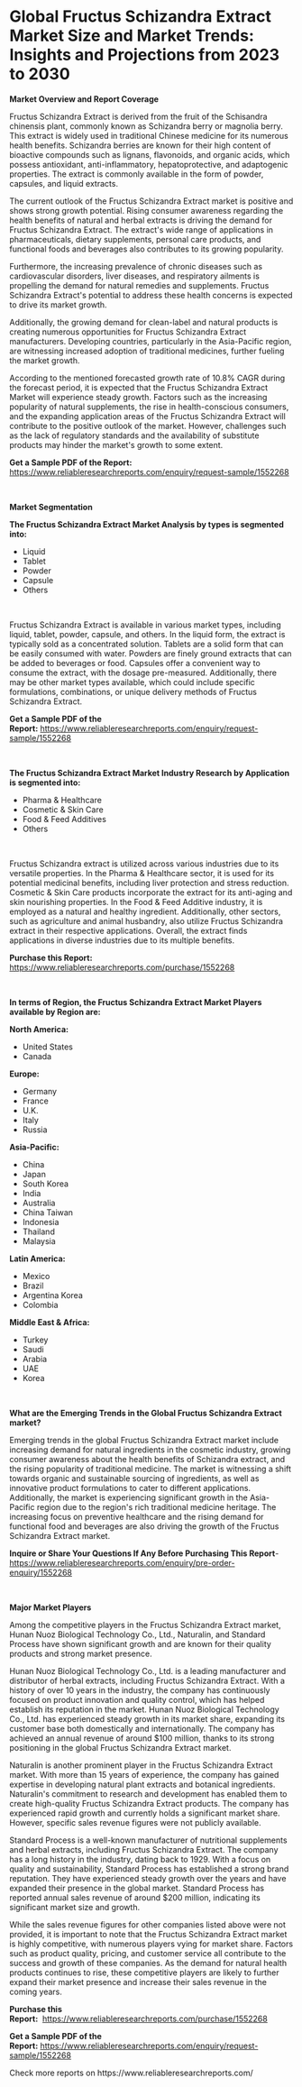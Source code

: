 <p><h1>Global Fructus Schizandra Extract Market Size and Market Trends: Insights and Projections from 2023 to 2030</h1></p><p><strong>Market Overview and Report Coverage</strong></p>
<p><p>Fructus Schizandra Extract is derived from the fruit of the Schisandra chinensis plant, commonly known as Schizandra berry or magnolia berry. This extract is widely used in traditional Chinese medicine for its numerous health benefits. Schizandra berries are known for their high content of bioactive compounds such as lignans, flavonoids, and organic acids, which possess antioxidant, anti-inflammatory, hepatoprotective, and adaptogenic properties. The extract is commonly available in the form of powder, capsules, and liquid extracts.</p><p>The current outlook of the Fructus Schizandra Extract market is positive and shows strong growth potential. Rising consumer awareness regarding the health benefits of natural and herbal extracts is driving the demand for Fructus Schizandra Extract. The extract's wide range of applications in pharmaceuticals, dietary supplements, personal care products, and functional foods and beverages also contributes to its growing popularity.</p><p>Furthermore, the increasing prevalence of chronic diseases such as cardiovascular disorders, liver diseases, and respiratory ailments is propelling the demand for natural remedies and supplements. Fructus Schizandra Extract's potential to address these health concerns is expected to drive its market growth.</p><p>Additionally, the growing demand for clean-label and natural products is creating numerous opportunities for Fructus Schizandra Extract manufacturers. Developing countries, particularly in the Asia-Pacific region, are witnessing increased adoption of traditional medicines, further fueling the market growth.</p><p>According to the mentioned forecasted growth rate of 10.8% CAGR during the forecast period, it is expected that the Fructus Schizandra Extract Market will experience steady growth. Factors such as the increasing popularity of natural supplements, the rise in health-conscious consumers, and the expanding application areas of the Fructus Schizandra Extract will contribute to the positive outlook of the market. However, challenges such as the lack of regulatory standards and the availability of substitute products may hinder the market's growth to some extent.</p></p>
<p><strong>Get a Sample PDF of the Report:</strong> <a href="https://www.reliableresearchreports.com/enquiry/request-sample/1552268">https://www.reliableresearchreports.com/enquiry/request-sample/1552268</a></p>
<p>&nbsp;</p>
<p><strong>Market Segmentation</strong></p>
<p><strong>The Fructus Schizandra Extract Market Analysis by types is segmented into:</strong></p>
<p><ul><li>Liquid</li><li>Tablet</li><li>Powder</li><li>Capsule</li><li>Others</li></ul></p>
<p>&nbsp;</p>
<p><p>Fructus Schizandra Extract is available in various market types, including liquid, tablet, powder, capsule, and others. In the liquid form, the extract is typically sold as a concentrated solution. Tablets are a solid form that can be easily consumed with water. Powders are finely ground extracts that can be added to beverages or food. Capsules offer a convenient way to consume the extract, with the dosage pre-measured. Additionally, there may be other market types available, which could include specific formulations, combinations, or unique delivery methods of Fructus Schizandra Extract.</p></p>
<p><strong>Get a Sample PDF of the Report:</strong>&nbsp;<a href="https://www.reliableresearchreports.com/enquiry/request-sample/1552268">https://www.reliableresearchreports.com/enquiry/request-sample/1552268</a></p>
<p>&nbsp;</p>
<p><strong>The Fructus Schizandra Extract Market Industry Research by Application is segmented into:</strong></p>
<p><ul><li>Pharma & Healthcare</li><li>Cosmetic & Skin Care</li><li>Food & Feed Additives</li><li>Others</li></ul></p>
<p>&nbsp;</p>
<p><p>Fructus Schizandra extract is utilized across various industries due to its versatile properties. In the Pharma & Healthcare sector, it is used for its potential medicinal benefits, including liver protection and stress reduction. Cosmetic & Skin Care products incorporate the extract for its anti-aging and skin nourishing properties. In the Food & Feed Additive industry, it is employed as a natural and healthy ingredient. Additionally, other sectors, such as agriculture and animal husbandry, also utilize Fructus Schizandra extract in their respective applications. Overall, the extract finds applications in diverse industries due to its multiple benefits.</p></p>
<p><strong>Purchase this Report:</strong>&nbsp; <a href="https://www.reliableresearchreports.com/purchase/1552268">https://www.reliableresearchreports.com/purchase/1552268</a></p>
<p>&nbsp;</p>
<p><strong>In terms of Region, the Fructus Schizandra Extract Market Players available by Region are:</strong></p>
<p>
    <p> <strong> North America: </strong>
        <ul>
            <li>United States</li>
            <li>Canada</li>
        </ul>
        </p> 
    <p> <strong> Europe: </strong>
        <ul>
            <li>Germany</li>
            <li>France</li>
            <li>U.K.</li>
            <li>Italy</li>
            <li>Russia</li>
        </ul>
        </p> 
    <p> <strong> Asia-Pacific: </strong>
        <ul>
            <li>China</li>
            <li>Japan</li>
            <li>South Korea</li>
            <li>India</li>
            <li>Australia</li>
            <li>China Taiwan</li>
            <li>Indonesia</li>
            <li>Thailand</li>
            <li>Malaysia</li>
        </ul>
        </p> 
    <p> <strong> Latin America: </strong>
        <ul>
            <li>Mexico</li>
            <li>Brazil</li>
            <li>Argentina Korea</li>
            <li>Colombia</li>
        </ul>
        </p> 
    <p> <strong> Middle East & Africa: </strong>
        <ul>
            <li>Turkey</li>
            <li>Saudi</li>
            <li>Arabia</li>
            <li>UAE</li>
            <li>Korea</li>
        </ul>
    </p>
    </p>
<p>&nbsp;</p>
<p><strong>What are the Emerging Trends in the Global Fructus Schizandra Extract market?</strong></p>
<p><p>Emerging trends in the global Fructus Schizandra Extract market include increasing demand for natural ingredients in the cosmetic industry, growing consumer awareness about the health benefits of Schizandra extract, and the rising popularity of traditional medicine. The market is witnessing a shift towards organic and sustainable sourcing of ingredients, as well as innovative product formulations to cater to different applications. Additionally, the market is experiencing significant growth in the Asia-Pacific region due to the region's rich traditional medicine heritage. The increasing focus on preventive healthcare and the rising demand for functional food and beverages are also driving the growth of the Fructus Schizandra Extract market.</p></p>
<p><strong>Inquire or Share Your Questions If Any Before Purchasing This Report</strong>- <a href="https://www.reliableresearchreports.com/enquiry/pre-order-enquiry/1552268">https://www.reliableresearchreports.com/enquiry/pre-order-enquiry/1552268</a></p>
<p>&nbsp;</p>
<p><strong>Major Market Players</strong></p>
<p><p>Among the competitive players in the Fructus Schizandra Extract market, Hunan Nuoz Biological Technology Co., Ltd., Naturalin, and Standard Process have shown significant growth and are known for their quality products and strong market presence.</p><p>Hunan Nuoz Biological Technology Co., Ltd. is a leading manufacturer and distributor of herbal extracts, including Fructus Schizandra Extract. With a history of over 10 years in the industry, the company has continuously focused on product innovation and quality control, which has helped establish its reputation in the market. Hunan Nuoz Biological Technology Co., Ltd. has experienced steady growth in its market share, expanding its customer base both domestically and internationally. The company has achieved an annual revenue of around $100 million, thanks to its strong positioning in the global Fructus Schizandra Extract market.</p><p>Naturalin is another prominent player in the Fructus Schizandra Extract market. With more than 15 years of experience, the company has gained expertise in developing natural plant extracts and botanical ingredients. Naturalin's commitment to research and development has enabled them to create high-quality Fructus Schizandra Extract products. The company has experienced rapid growth and currently holds a significant market share. However, specific sales revenue figures were not publicly available.</p><p>Standard Process is a well-known manufacturer of nutritional supplements and herbal extracts, including Fructus Schizandra Extract. The company has a long history in the industry, dating back to 1929. With a focus on quality and sustainability, Standard Process has established a strong brand reputation. They have experienced steady growth over the years and have expanded their presence in the global market. Standard Process has reported annual sales revenue of around $200 million, indicating its significant market size and growth.</p><p>While the sales revenue figures for other companies listed above were not provided, it is important to note that the Fructus Schizandra Extract market is highly competitive, with numerous players vying for market share. Factors such as product quality, pricing, and customer service all contribute to the success and growth of these companies. As the demand for natural health products continues to rise, these competitive players are likely to further expand their market presence and increase their sales revenue in the coming years.</p></p>
<p><strong>Purchase this Report:</strong>&nbsp;&nbsp;<a href="https://www.reliableresearchreports.com/purchase/1552268">https://www.reliableresearchreports.com/purchase/1552268</a></p>
<p></p>
<p><strong>Get a Sample PDF of the Report:</strong>&nbsp;<a href="https://www.reliableresearchreports.com/enquiry/request-sample/1552268">https://www.reliableresearchreports.com/enquiry/request-sample/1552268</a></p>
<p>Check more reports on https://www.reliableresearchreports.com/</p>